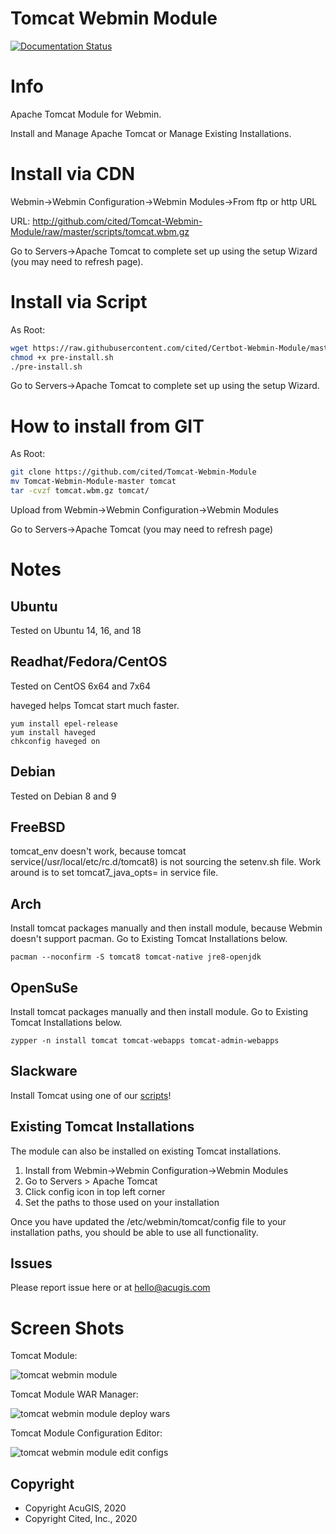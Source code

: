 
# Tomcat Webmin Module

[![Documentation Status](https://readthedocs.org/projects/tomcat-webmin-module/badge/?version=latest)](https://tomcat-module.citedcorp.com/en/latest/?badge=latest)
# Info

Apache Tomcat Module for Webmin.  

Install and Manage Apache Tomcat or Manage Existing Installations.

# Install via CDN

Webmin->Webmin Configuration->Webmin Modules->From ftp or http URL

URL: http://github.com/cited/Tomcat-Webmin-Module/raw/master/scripts/tomcat.wbm.gz

Go to Servers->Apache Tomcat to complete set up using the setup Wizard (you may need to refresh page).

# Install via Script

As Root:

```bash
wget https://raw.githubusercontent.com/cited/Certbot-Webmin-Module/master/scripts/pre-install.sh
chmod +x pre-install.sh
./pre-install.sh
```

Go to Servers->Apache Tomcat to complete set up using the setup Wizard.

# How to install from GIT

As Root:

```bash
git clone https://github.com/cited/Tomcat-Webmin-Module
mv Tomcat-Webmin-Module-master tomcat
tar -cvzf tomcat.wbm.gz tomcat/
```

Upload from Webmin->Webmin Configuration->Webmin Modules

Go to Servers->Apache Tomcat (you may need to refresh page)

# Notes

## **Ubuntu**
Tested on Ubuntu 14, 16, and 18

## **Readhat/Fedora/CentOS**
Tested on CentOS 6x64 and 7x64

haveged helps Tomcat start much faster.

	yum install epel-release
	yum install haveged
	chkconfig haveged on
  
## **Debian**
Tested on Debian 8 and 9

## **FreeBSD**
tomcat_env doesn't work, because tomcat service(/usr/local/etc/rc.d/tomcat8) is not sourcing the setenv.sh file. Work around is to set tomcat7_java_opts= in service file.

## **Arch**
Install tomcat packages manually and then install module, because Webmin doesn't support pacman. Go to Existing Tomcat Installations below.

	pacman --noconfirm -S tomcat8 tomcat-native jre8-openjdk

## **OpenSuSe**
Install tomcat packages manually and then install module.  Go to Existing Tomcat Installations below.

	zypper -n install tomcat tomcat-webapps tomcat-admin-webapps

## **Slackware**
Install Tomcat using one of our [scripts](https://github.com/AcuGIS)!

## **Existing Tomcat Installations**

The module can also be installed on existing Tomcat installations.  

1.  Install from Webmin->Webmin Configuration->Webmin Modules
2.  Go to Servers > Apache Tomcat
3.  Click config icon in top left corner
4.  Set the paths to those used on your installation

Once you have updated the /etc/webmin/tomcat/config file to your installation paths, you should be able to use all functionality.

## **Issues**
Please report issue here or at hello@acugis.com

# Screen Shots

Tomcat Module:

![tomcat webmin module](https://cdn.acugis.com/apache-tomcat-webmin-plugin/tomcat-module-plugin.gif)

Tomcat Module WAR Manager:

![tomcat webmin module deploy wars](https://cdn.acugis.com/apache-tomcat-webmin-plugin/tomcat-module-war-deploy.gif)

Tomcat Module Configuration Editor:

![tomcat webmin module edit configs](https://cdn.acugis.com/apache-tomcat-webmin-plugin/tomcat-module-edit-configs.gif)


Copyright
---------

* Copyright AcuGIS, 2020
* Copyright Cited, Inc., 2020

